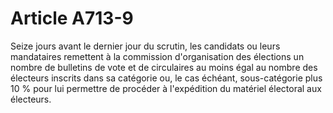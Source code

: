 # Article A713-9

<p>Seize jours avant le dernier jour du scrutin, les candidats ou leurs mandataires remettent à la commission d'organisation des élections un nombre de bulletins de vote et de circulaires au moins égal au nombre des électeurs inscrits dans sa catégorie ou, le cas échéant, sous-catégorie plus 10 % pour lui permettre de procéder à l'expédition du matériel électoral aux électeurs.</p>